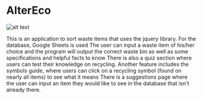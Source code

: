 # AlterEco

![alt text](https://raw.githubusercontent.com/devki98/AlterEco/homepage.png) 

This is an application to sort waste items that uses the jquery library. 
For the database, Google Sheets is used 
The user can input a waste item of his/her choice and the program will output the correct waste bin as well as some specifications 
and helpful facts to know
There is also a quiz section where users can test their knowledge on recycling.
Another feature includes the symbols guide, where users can click on a recycling symbol (found on nearly all items) to see what it means 
There is a suggestions page where the user can input an item they would like to see in the database that isn't already there.

